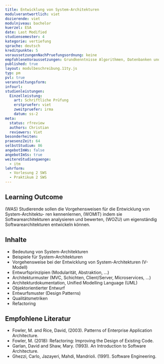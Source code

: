 ```yaml
---
title: Entwicklung von System-Architekturen
modulverantwortlich: viet
dozierende: viet
modulniveau: bachelor
kuerzel: ESA
date: Last Modified
studiensemester: 4
kategorie: vertiefung
sprache: deutsch
kreditpunkte: 5
voraussetzungenNachPruefungsordnung: keine
empfohleneVoraussetzungen: Grundkenntnisse Algorithmen, Datenbanken und objektorientierte Programmierung
published: true
layout: modulbeschreibung.11ty.js
typ: pm
pvl: true
veranstaltungsform: 
infourl: 
studienleistungen:
  Einzelleistung:
    art: Schriftliche Prüfung
    erstpruefer: viet
    zweitpruefer: irma
    datum: ss-2
meta:
  status: rfreview
  authors: Christian
  reviewers: Viet
besonderheiten: 
praesenzZeit: 64
selbstStudium: 86
angebotImWs: false
angebotImSs: true
weitereStudiengaenge: 
  - itm
lehrform:
  - Vorlesung 2 SWS
  - Praktikum 2 SWS     
---
```


## Learning Outcome
(WAS) Studierende sollen die Vorgehensweisen für die Entwicklung von System-Architektu- ren kennenlernen, (WOMIT) indem sie Softwarearchitekturen analysieren und bewerten, (WOZU) um eigenständig Softwarearchitekturen entwickeln können.

## Inhalte

- Bedeutung von System-Architekturen
- Beispiele für System-Architekturen
- Vorgehensweise bei der Entwicklung von System-Architekturen (V-Modell) 
- Entwurfsprinzipien (Modularität, Abstraktion, ...)
- Architekturmuster (MVC, Schichten, Client/Server, Microservices, ...)
- Architekturdokumentation, Unified Modelling Language (UML)
- Objektorientierter Entwurf
- Entwurfsmuster (Design Patterns)
- Qualitätsmetriken
- Refactoring

## Empfohlene Literatur
- Fowler, M. and Rice, David, (2003). Patterns of Enterprise Application Architecture. 
- Fowler, M. (2018): Refactoring: Improving the Design of Existing Code.
- Garlan, David and Shaw, Mary. (1993). An Introduction to Software Architecture.
- Ghezzi, Carlo, Jazayeri, Mahdi, Mandrioli. (1991). Software Engineering.
